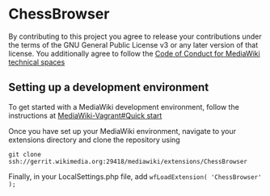 # ChessBrowser
By contributing to this project you agree to release your contributions under
the terms of the GNU General Public License v3 or any later version of
that license. You additionally agree to follow the [Code of Conduct for MediaWiki technical spaces](https://www.mediawiki.org/wiki/Code_of_Conduct)

## Setting up a development environment
To get started with a MediaWiki development environment, follow the instructions
at [MediaWiki-Vagrant#Quick start](https://www.mediawiki.org/wiki/MediaWiki-Vagrant#Quick_start)

Once you have set up your MediaWiki environment, navigate to your extensions
directory and clone the repository using

```
git clone ssh://gerrit.wikimedia.org:29418/mediawiki/extensions/ChessBrowser
```

Finally, in your LocalSettings.php file, add `wfLoadExtension( 'ChessBrowser' );`
